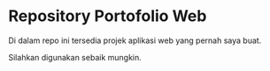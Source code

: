 # Repository Portofolio Web

Di dalam repo ini tersedia projek aplikasi web yang pernah saya buat.

Silahkan digunakan sebaik mungkin.
